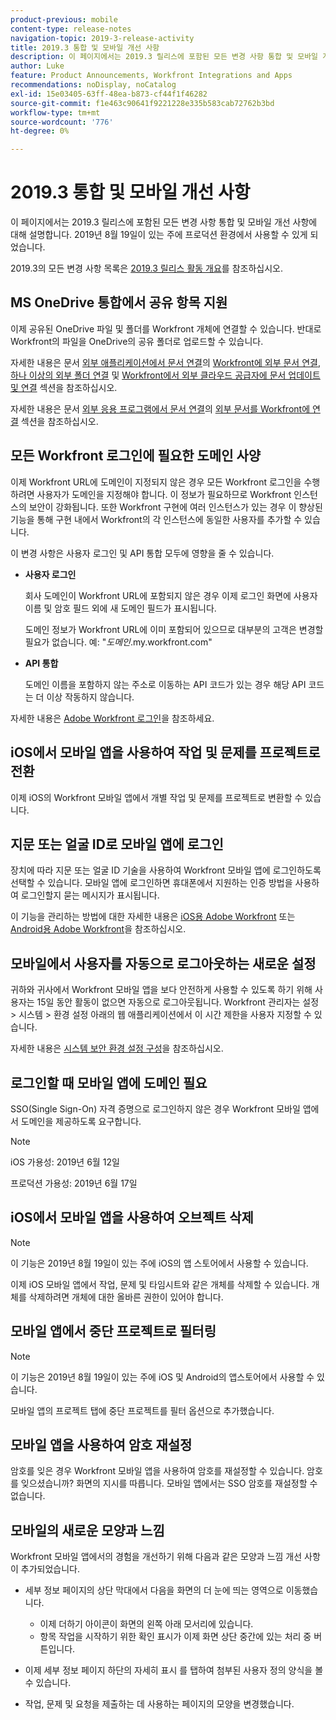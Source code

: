 ```yaml
---
product-previous: mobile
content-type: release-notes
navigation-topic: 2019-3-release-activity
title: 2019.3 통합 및 모바일 개선 사항
description: 이 페이지에서는 2019.3 릴리스에 포함된 모든 변경 사항 통합 및 모바일 개선 사항에 대해 설명합니다. 2019년 8월 19일이 있는 주에 프로덕션 환경에서 사용할 수 있게 되었습니다.
author: Luke
feature: Product Announcements, Workfront Integrations and Apps
recommendations: noDisplay, noCatalog
exl-id: 15e03405-63ff-48ea-b873-cf44f1f46282
source-git-commit: f1e463c90641f9221228e335b583cab72762b3bd
workflow-type: tm+mt
source-wordcount: '776'
ht-degree: 0%

---
```


# 2019.3 통합 및 모바일 개선 사항

이 페이지에서는 2019.3 릴리스에 포함된 모든 변경 사항 통합 및 모바일 개선 사항에 대해 설명합니다. 2019년 8월 19일이 있는 주에 프로덕션 환경에서 사용할 수 있게 되었습니다.

2019.3의 모든 변경 사항 목록은 [2019.3 릴리스 활동 개요](../../../../product-announcements/product-releases/quarterly-release-archive/2019.3-release-activity/2019-3-release-activity-overview.md)를 참조하십시오.

## MS OneDrive 통합에서 공유 항목 지원

이제 공유된 OneDrive 파일 및 폴더를 Workfront 개체에 연결할 수 있습니다. 반대로 Workfront의 파일을 OneDrive의 공유 폴더로 업로드할 수 있습니다.

자세한 내용은 문서 [외부 애플리케이션에서 문서 연결](../../../../documents/adding-documents-to-workfront/link-documents-from-external-apps.md)의 [Workfront에 외부 문서 연결](../../../../documents/adding-documents-to-workfront/link-documents-from-external-apps.md#linking-existing-documents), [하나 이상의 외부 폴더 연결](../../../../documents/adding-documents-to-workfront/link-documents-from-external-apps.md#linking-a-folder) 및 [Workfront에서 외부 클라우드 공급자에 문서 업데이트 및 연결](../../../../documents/adding-documents-to-workfront/link-documents-from-external-apps.md#sending-documents) 섹션을 참조하십시오.

자세한 내용은 문서 [외부 응용 프로그램에서 문서 연결](../../../../documents/adding-documents-to-workfront/link-documents-from-external-apps.md)의 [외부 문서를 Workfront에 연결](../../../../documents/adding-documents-to-workfront/link-documents-from-external-apps.md#linking-existing-documents) 섹션을 참조하십시오.

## 모든 Workfront 로그인에 필요한 도메인 사양

이제 Workfront URL에 도메인이 지정되지 않은 경우 모든 Workfront 로그인을 수행하려면 사용자가 도메인을 지정해야 합니다. 이 정보가 필요하므로 Workfront 인스턴스의 보안이 강화됩니다. 또한 Workfront 구현에 여러 인스턴스가 있는 경우 이 향상된 기능을 통해 구현 내에서 Workfront의 각 인스턴스에 동일한 사용자를 추가할 수 있습니다.

이 변경 사항은 사용자 로그인 및 API 통합 모두에 영향을 줄 수 있습니다.

* **사용자 로그인**

  회사 도메인이 Workfront URL에 포함되지 않은 경우 이제 로그인 화면에 사용자 이름 및 암호 필드 외에 새 도메인 필드가 표시됩니다.

  도메인 정보가 Workfront URL에 이미 포함되어 있으므로 대부분의 고객은 변경할 필요가 없습니다. 예: &quot;*도메인*.my.workfront.com&quot;

* **API 통합**

  도메인 이름을 포함하지 않는 주소로 이동하는 API 코드가 있는 경우 해당 API 코드는 더 이상 작동하지 않습니다.

자세한 내용은 [Adobe Workfront 로그인](../../../../workfront-basics/manage-your-account-and-profile/managing-your-workfront-account/log-in-to-workfront.md)을 참조하세요.

## iOS에서 모바일 앱을 사용하여 작업 및 문제를 프로젝트로 전환

이제 iOS의 Workfront 모바일 앱에서 개별 작업 및 문제를 프로젝트로 변환할 수 있습니다.

## 지문 또는 얼굴 ID로 모바일 앱에 로그인

장치에 따라 지문 또는 얼굴 ID 기술을 사용하여 Workfront 모바일 앱에 로그인하도록 선택할 수 있습니다. 모바일 앱에 로그인하면 휴대폰에서 지원하는 인증 방법을 사용하여 로그인할지 묻는 메시지가 표시됩니다.

이 기능을 관리하는 방법에 대한 자세한 내용은 [iOS용 Adobe Workfront](../../../../workfront-basics/mobile-apps/using-the-workfront-mobile-app/workfront-for-ios.md) 또는 [Android용 Adobe Workfront](../../../../workfront-basics/mobile-apps/using-the-workfront-mobile-app/workfront-for-android.md)을 참조하십시오.

## 모바일에서 사용자를 자동으로 로그아웃하는 새로운 설정

귀하와 귀사에서 Workfront 모바일 앱을 보다 안전하게 사용할 수 있도록 하기 위해 사용자는 15일 동안 활동이 없으면 자동으로 로그아웃됩니다. Workfront 관리자는 설정 > 시스템 > 환경 설정 아래의 웹 애플리케이션에서 이 시간 제한을 사용자 지정할 수 있습니다.

자세한 내용은 [시스템 보안 환경 설정 구성](../../../../administration-and-setup/manage-workfront/security/configure-security-preferences.md)을 참조하십시오.

## 로그인할 때 모바일 앱에 도메인 필요

SSO(Single Sign-On) 자격 증명으로 로그인하지 않은 경우 Workfront 모바일 앱에서 도메인을 제공하도록 요구합니다.

>[!NOTE]
>
>iOS 가용성: 2019년 6월 12일
>
>프로덕션 가용성: 2019년 6월 17일

## iOS에서 모바일 앱을 사용하여 오브젝트 삭제

>[!NOTE]
>
>이 기능은 2019년 8월 19일이 있는 주에 iOS의 앱 스토어에서 사용할 수 있습니다.

이제 iOS 모바일 앱에서 작업, 문제 및 타임시트와 같은 개체를 삭제할 수 있습니다. 개체를 삭제하려면 개체에 대한 올바른 권한이 있어야 합니다.

## 모바일 앱에서 중단 프로젝트로 필터링

>[!NOTE]
>
>이 기능은 2019년 8월 19일이 있는 주에 iOS 및 Android의 앱스토어에서 사용할 수 있습니다.

모바일 앱의 프로젝트 탭에 중단 프로젝트를 필터 옵션으로 추가했습니다.

## 모바일 앱을 사용하여 암호 재설정

암호를 잊은 경우 Workfront 모바일 앱을 사용하여 암호를 재설정할 수 있습니다. 암호를 잊으셨습니까? 화면의 지시를 따릅니다. 모바일 앱에서는 SSO 암호를 재설정할 수 없습니다.

## 모바일의 새로운 모양과 느낌

Workfront 모바일 앱에서의 경험을 개선하기 위해 다음과 같은 모양과 느낌 개선 사항이 추가되었습니다.

* 세부 정보 페이지의 상단 막대에서 다음을 화면의 더 눈에 띄는 영역으로 이동했습니다.

   * 이제 더하기 아이콘이 화면의 왼쪽 아래 모서리에 있습니다.
   * 항목 작업을 시작하기 위한 확인 표시가 이제 화면 상단 중간에 있는 처리 중 버튼입니다.

* 이제 세부 정보 페이지 하단의 자세히 표시 를 탭하여 첨부된 사용자 정의 양식을 볼 수 있습니다.
* 작업, 문제 및 요청을 제출하는 데 사용하는 페이지의 모양을 변경했습니다.


